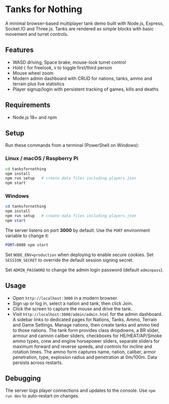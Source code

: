 # Tanks for Nothing

A minimal browser-based multiplayer tank demo built with Node.js, Express, Socket.IO and Three.js. Tanks are rendered as simple blocks with basic movement and turret controls.

## Features
- WASD driving, Space brake, mouse-look turret control
- Hold `C` for freelook, `V` to toggle first/third person
- Mouse wheel zoom
- Modern admin dashboard with CRUD for nations, tanks, ammo and terrain plus live statistics
- Player signup/login with persistent tracking of games, kills and deaths

## Requirements
- Node.js 18+ and npm

## Setup
Run these commands from a terminal (PowerShell on Windows):

### Linux / macOS / Raspberry Pi
```bash
cd tanksfornothing
npm install
npm run setup   # create data files including players.json
npm start
```

### Windows
```powershell
cd tanksfornothing
npm install
npm run setup   # create data files including players.json
npm start
```

The server listens on port **3000** by default. Use the `PORT` environment variable to change it:
```bash
PORT=8080 npm start
```
Set `NODE_ENV=production` when deploying to enable secure cookies.
Set `SESSION_SECRET` to override the default session signing secret.

Set `ADMIN_PASSWORD` to change the admin login password (default `adminpass`).

## Usage
- Open `http://localhost:3000` in a modern browser.
- Sign up or log in, select a nation and tank, then click Join.
- Click the screen to capture the mouse and drive the tank.
- Visit `http://localhost:3000/admin/admin.html` for the admin dashboard. A sidebar links to dedicated pages for Nations, Tanks,
  Ammo, Terrain and Game Settings. Manage nations, then create tanks and ammo tied to those nations. The tank form provides class
  dropdowns, a BR slider, armour and cannon caliber sliders, checkboxes for HE/HEAT/AP/Smoke ammo types, crew and engine
  horsepower sliders, separate sliders for maximum forward and reverse speeds, and controls for incline and rotation times. The ammo form captures name, nation, caliber, armor
  penetration, type, explosion radius and penetration at 0m/100m. Data persists across restarts.

## Debugging
The server logs player connections and updates to the console. Use `npm run dev` to auto-restart on changes.
